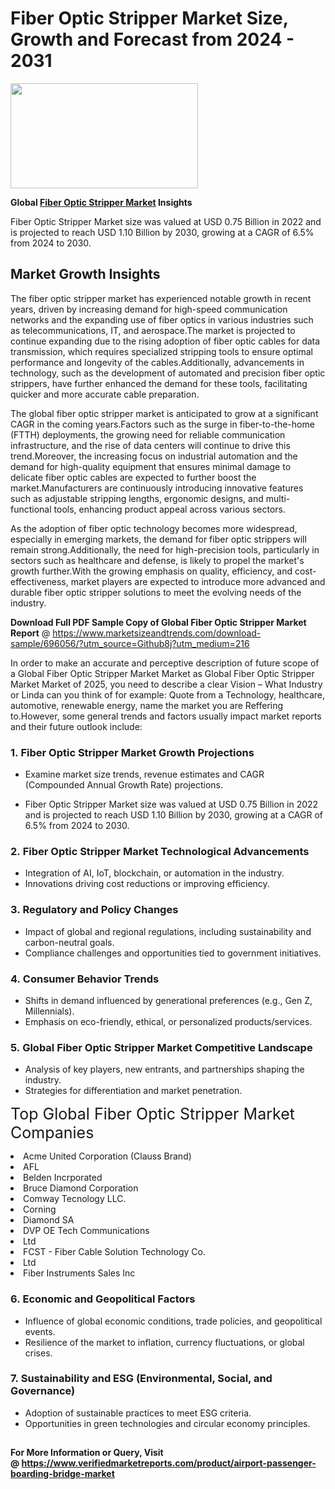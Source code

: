 <H1>Fiber Optic Stripper Market Size, Growth and Forecast from 2024 - 2031</H1><img class="aligncenter size-medium wp-image-584254" src="https://thirdeyenews.in/wp-content/uploads/2024/09/Global-Market-Research-300x168.jpeg" alt="" width="300" height="168" /><p><strong>Global&nbsp;<a href="https://www.marketsizeandtrends.com/download-sample/696056/?utm_source=Github8j?utm_medium=216">Fiber Optic Stripper Market</a> Insights</strong></p><p>Fiber Optic Stripper Market size was valued at USD 0.75 Billion in 2022 and is projected to reach USD 1.10 Billion by 2030, growing at a CAGR of 6.5% from 2024 to 2030.</p><p><h2>Market Growth Insights</h2> The fiber optic stripper market has experienced notable growth in recent years, driven by increasing demand for high-speed communication networks and the expanding use of fiber optics in various industries such as telecommunications, IT, and aerospace.The market is projected to continue expanding due to the rising adoption of fiber optic cables for data transmission, which requires specialized stripping tools to ensure optimal performance and longevity of the cables.Additionally, advancements in technology, such as the development of automated and precision fiber optic strippers, have further enhanced the demand for these tools, facilitating quicker and more accurate cable preparation. <p>The global fiber optic stripper market is anticipated to grow at a significant CAGR in the coming years.Factors such as the surge in fiber-to-the-home (FTTH) deployments, the growing need for reliable communication infrastructure, and the rise of data centers will continue to drive this trend.Moreover, the increasing focus on industrial automation and the demand for high-quality equipment that ensures minimal damage to delicate fiber optic cables are expected to further boost the market.Manufacturers are continuously introducing innovative features such as adjustable stripping lengths, ergonomic designs, and multi-functional tools, enhancing product appeal across various sectors.</p> <p>As the adoption of fiber optic technology becomes more widespread, especially in emerging markets, the demand for fiber optic strippers will remain strong.Additionally, the need for high-precision tools, particularly in sectors such as healthcare and defense, is likely to propel the market's growth further.With the growing emphasis on quality, efficiency, and cost-effectiveness, market players are expected to introduce more advanced and durable fiber optic stripper solutions to meet the evolving needs of the industry.</p> </p><p><span class=""><strong>Download Full PDF Sample Copy of Global Fiber Optic Stripper Market Report</strong> @ <a href="https://www.marketsizeandtrends.com/download-sample/696056/?utm_source=Github8j?utm_medium=216" target="_blank">https://www.marketsizeandtrends.com/download-sample/696056/?utm_source=Github8j?utm_medium=216</a></span></p><p>In order to make an accurate and perceptive description of future scope of a Global&nbsp;Fiber Optic Stripper Market Market as Global&nbsp;Fiber Optic Stripper Market Market of 2025, you need to describe a clear Vision &ndash; What Industry or Linda can you think of for example: Quote from a Technology, healthcare, automotive, renewable energy, name the market you are Reffering to.However, some general trends and factors usually impact market reports and their future outlook include:</p><h3>1.&nbsp;<strong>Fiber Optic Stripper Market Growth Projections</strong></h3><ul><li>Examine market size trends, revenue estimates and CAGR (Compounded Annual Growth Rate) projections.</li><li><p>Fiber Optic Stripper Market size was valued at USD 0.75 Billion in 2022 and is projected to reach USD 1.10 Billion by 2030, growing at a CAGR of 6.5% from 2024 to 2030.</p></li></ul><h3>2.&nbsp;<strong>Fiber Optic Stripper Market Technological Advancements</strong></h3><ul><li>Integration of AI, IoT, blockchain, or automation in the industry.</li><li>Innovations driving cost reductions or improving efficiency.</li></ul><h3>3.&nbsp;<strong>Regulatory and Policy Changes</strong></h3><ul><li>Impact of global and regional regulations, including sustainability and carbon-neutral goals.</li><li>Compliance challenges and opportunities tied to government initiatives.</li></ul><h3>4.&nbsp;<strong>Consumer Behavior Trends</strong></h3><ul><li>Shifts in demand influenced by generational preferences (e.g., Gen Z, Millennials).</li><li>Emphasis on eco-friendly, ethical, or personalized products/services.</li></ul><h3>5.&nbsp;<strong>Global Fiber Optic Stripper Market Competitive Landscape</strong></h3><ul><li>Analysis of key players, new entrants, and partnerships shaping the industry.</li><li>Strategies for differentiation and market penetration.</li></ul><p data-pm-slice="1 1 []"><span style="color: inherit; font-family: inherit; font-size: 25px;">Top Global Fiber Optic Stripper Market Companies</span></p><div class="" data-test-id=""><p><li>Acme United Corporation (Clauss Brand)</li><li> AFL</li><li> Belden Incrporated</li><li> Bruce Diamond Corporation</li><li> Comway Tecnology LLC.</li><li> Corning</li><li> Diamond SA</li><li> DVP OE Tech Communications</li><li> Ltd</li><li> FCST - Fiber Cable Solution Technology Co.</li><li> Ltd</li><li> Fiber Instruments Sales Inc</li></p></div><h3>6.&nbsp;<strong>Economic and Geopolitical Factors</strong></h3><ul><li>Influence of global economic conditions, trade policies, and geopolitical events.</li><li>Resilience of the market to inflation, currency fluctuations, or global crises.</li></ul><h3>7.&nbsp;<strong>Sustainability and ESG (Environmental, Social, and Governance)</strong></h3><ul><li>Adoption of sustainable practices to meet ESG criteria.</li><li>Opportunities in green technologies and circular economy principles.</li></ul><h2><strong style="font-size: 14px;">For More Information or Query, Visit @&nbsp;</strong><a style="background-color: #ffffff; font-size: 14px;" href="https://www.marketsizeandtrends.com/report/fiber-optic-stripper-market/" target="_blank">https://www.verifiedmarketreports.com/product/airport-passenger-boarding-bridge-market</a></h2>